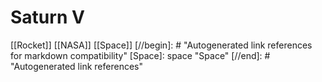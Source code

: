 # Saturn V

[[Rocket]] [[NASA]] [[Space]]
[//begin]: # "Autogenerated link references for markdown compatibility"
[Space]: space "Space"
[//end]: # "Autogenerated link references"
